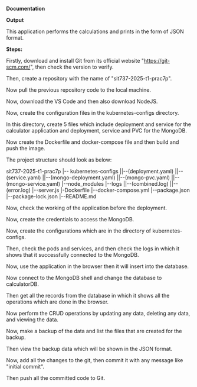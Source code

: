 **Documentation**

**Output** 

This application performs the calculations and prints in the form of JSON format.

**Steps:**

Firstly, download and install Git from its official website "https://git-scm.com/", then check the version to verify.

Then, create a repository with the name of "sit737-2025-t1-prac7p".

Now pull the previous repository code to the local machine.

Now, download the VS Code and then also download NodeJS.

Now, create the configuration files in the kubernetes-configs directory.

In this directory, create 5 files which include deployment and service for the calculator application and deployment, service and PVC for the MongoDB.

Now create the Dockerfile and docker-compose file and then build and push the image.

The project structure should look as below:

sit737-2025-t1-prac7p |-- kubernetes-configs ||--(deployment.yaml) ||--(service.yaml) ||--(mongo-deployment.yaml) ||--(mongo-pvc.yaml) ||--(mongo-service.yaml) |--node_modules |--logs ||--(combined.log) ||--(error.log) |--server.js |-Dockerfile |--docker-compose.yml |--package.json |--package-lock.json |--README.md

Now, check the working of the application before the deployment.

Now, create the credentials to access the MongoDB.

Now, create the configurations which are in the directory of kubernetes-configs.

Then, check the pods and services, and then check the logs in which it shows that it successfully connected to the MongoDB.

Now, use the application in the browser then it will insert into the database.

Now connect to the MongoDB shell and change the database to calculatorDB.

Then get all the records from the database in which it shows all the operations which are done in the browser.

Now perform the CRUD operations by updating any data, deleting any data, and viewing the data.

Now, make a backup of the data and list the files that are created for the backup.

Then view the backup data which will be shown in the JSON format.

Now, add all the changes to the git, then commit it with any message like "initial commit".

Then push all the committed code to Git.
